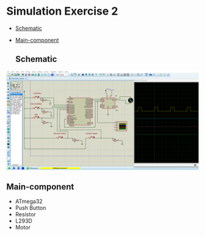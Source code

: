 # Simulation Exercise 2
- [Schematic](#Schematic)
- [Main-component](#Main-component)



  ## Schematic

<img src="https://github.com/HESHAM47GAMAL/Embedded_sysytem_project_learn/blob/main/Interface_P1/5.Motors/Proteus_simulation/2.Exercise2/Schematic.png">

  ## Main-component

- ATmega32
- Push Button 
- Resistor
- L293D
- Motor